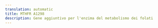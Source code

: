 ```yaml
---
translation: automatic
title: MTHFR A1298
description: Gene aggiuntivo per l'enzima del metabolismo dei folati
---
```

